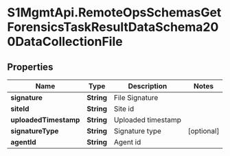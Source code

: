 # S1MgmtApi.RemoteOpsSchemasGetForensicsTaskResultDataSchema200DataCollectionFile

## Properties
Name | Type | Description | Notes
------------ | ------------- | ------------- | -------------
**signature** | **String** | File Signature | 
**siteId** | **String** | Site id | 
**uploadedTimestamp** | **String** | Uploaded timestamp | 
**signatureType** | **String** | Signature type | [optional] 
**agentId** | **String** | Agent id | 


